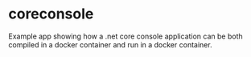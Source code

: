# coreconsole

Example app showing how a .net core console application can be both compiled in a docker container and run in a docker container.

